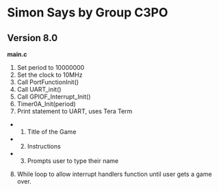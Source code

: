 # Simon Says by Group C3PO

## Version 8.0

**main.c**
1. Set period to 10000000
2. Set the clock to 10MHz
3. Call PortFunctionInit()
4. Call UART_init()
5. Call GPIOF_Interrupt_Init()
6. Timer0A_Init(period)
7. Print statement to UART, uses Tera Term
 - 1. Title of the Game
 - 2. Instructions
 - 3. Prompts user to type their name
8. While loop to allow interrupt handlers function until user gets a game over.
